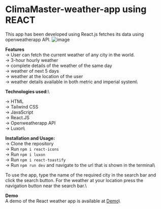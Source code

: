 # ClimaMaster-weather-app using REACT
This app has been developed using React.js fetches its data using openweatherapp API.
![image](https://github.com/user-attachments/assets/e88fc358-12cc-49b5-89d0-4c773b7e504b)

**Features**\
  ->  User can fetch the current weather of any city in the world.\
  ->  3-hour hourly weather \
  ->  complete details of the weather of the same day\
  ->  weather of next 5 days\
  ->  weather at the location of the user\
  ->  weather details available in both metric and imperial system\

**Technologies used:**\

  ->  HTML\
  ->  Tailwind CSS\
  ->  JavaScript\
  ->  React.JS\
  ->  Openweatherapp API\
  ->  Luxon\



**Installation and Usage:**\
->  Clone the repository\
->  Run `npm i react-icons`\
->  Run `npm i luxon`\
->  Run `npm i react-toastify`\
->  Run `npm run dev` and navigate to the url that is shown in the terminal\

To use the app, type the name of the required city in the search bar and click the search button. For the weather at your location press the navigation button near the search bar.\

**Demo**\
A demo of the React weather app is available at [Demo](https://drive.google.com/file/d/1PXaDfZRRAmV7mIoTmBTJCPaCpn0rihXp/view?usp=sharing)\
